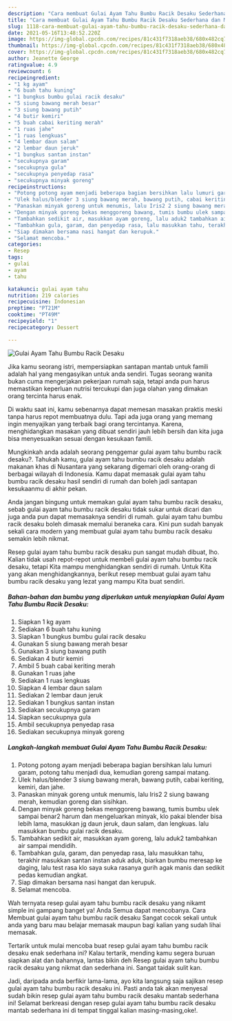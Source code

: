 ```yaml
---
description: "Cara membuat Gulai Ayam Tahu Bumbu Racik Desaku Sederhana dan Mudah Dibuat"
title: "Cara membuat Gulai Ayam Tahu Bumbu Racik Desaku Sederhana dan Mudah Dibuat"
slug: 1118-cara-membuat-gulai-ayam-tahu-bumbu-racik-desaku-sederhana-dan-mudah-dibuat
date: 2021-05-16T13:48:52.220Z
image: https://img-global.cpcdn.com/recipes/81c431f7318aeb38/680x482cq70/gulai-ayam-tahu-bumbu-racik-desaku-foto-resep-utama.jpg
thumbnail: https://img-global.cpcdn.com/recipes/81c431f7318aeb38/680x482cq70/gulai-ayam-tahu-bumbu-racik-desaku-foto-resep-utama.jpg
cover: https://img-global.cpcdn.com/recipes/81c431f7318aeb38/680x482cq70/gulai-ayam-tahu-bumbu-racik-desaku-foto-resep-utama.jpg
author: Jeanette George
ratingvalue: 4.9
reviewcount: 6
recipeingredient:
- "1 kg ayam"
- "6 buah tahu kuning"
- "1 bungkus bumbu gulai racik desaku"
- "5 siung bawang merah besar"
- "3 siung bawang putih"
- "4 butir kemiri"
- "5 buah cabai keriting merah"
- "1 ruas jahe"
- "1 ruas lengkuas"
- "4 lembar daun salam"
- "2 lembar daun jeruk"
- "1 bungkus santan instan"
- "secukupnya garam"
- "secukupnya gula"
- "secukupnya penyedap rasa"
- "secukupnya minyak goreng"
recipeinstructions:
- "Potong potong ayam menjadi beberapa bagian bersihkan lalu lumuri garam, potong tahu menjadi dua, kemudian goreng sampai matang."
- "Ulek halus/blender 3 siung bawang merah, bawang putih, cabai keriting, kemiri, dan jahe."
- "Panaskan minyak goreng untuk menumis, lalu Iris2 2 siung bawang merah, kemudian goreng dan sisihkan."
- "Dengan minyak goreng bekas menggoreng bawang, tumis bumbu ulek sampai benar2 harum dan mengeluarkan minyak, klo pakai blender bisa lebih lama, masukkan jg daun jeruk, daun salam, dan lengkuas. lalu masukkan bumbu gulai racik desaku."
- "Tambahkan sedikit air, masukkan ayam goreng, lalu aduk2 tambahkan air sampai mendidih."
- "Tambahkan gula, garam, dan penyedap rasa, lalu masukkan tahu, terakhir masukkan santan instan aduk aduk, biarkan bumbu meresap ke daging, lalu test rasa klo saya suka rasanya gurih agak manis dan sedikit pedas kemudian angkat."
- "Siap dimakan bersama nasi hangat dan kerupuk."
- "Selamat mencoba."
categories:
- Resep
tags:
- gulai
- ayam
- tahu

katakunci: gulai ayam tahu 
nutrition: 219 calories
recipecuisine: Indonesian
preptime: "PT21M"
cooktime: "PT49M"
recipeyield: "1"
recipecategory: Dessert

---
```



![Gulai Ayam Tahu Bumbu Racik Desaku](https://img-global.cpcdn.com/recipes/81c431f7318aeb38/680x482cq70/gulai-ayam-tahu-bumbu-racik-desaku-foto-resep-utama.jpg)

Jika kamu seorang istri, mempersiapkan santapan mantab untuk famili adalah hal yang mengasyikan untuk anda sendiri. Tugas seorang  wanita bukan cuma mengerjakan pekerjaan rumah saja, tetapi anda pun harus memastikan keperluan nutrisi tercukupi dan juga olahan yang dimakan orang tercinta harus enak.

Di waktu  saat ini, kamu sebenarnya dapat memesan masakan praktis meski tanpa harus repot membuatnya dulu. Tapi ada juga orang yang memang ingin menyajikan yang terbaik bagi orang tercintanya. Karena, menghidangkan masakan yang dibuat sendiri jauh lebih bersih dan kita juga bisa menyesuaikan sesuai dengan kesukaan famili. 



Mungkinkah anda adalah seorang penggemar gulai ayam tahu bumbu racik desaku?. Tahukah kamu, gulai ayam tahu bumbu racik desaku adalah makanan khas di Nusantara yang sekarang digemari oleh orang-orang di berbagai wilayah di Indonesia. Kamu dapat memasak gulai ayam tahu bumbu racik desaku hasil sendiri di rumah dan boleh jadi santapan kesukaanmu di akhir pekan.

Anda jangan bingung untuk memakan gulai ayam tahu bumbu racik desaku, sebab gulai ayam tahu bumbu racik desaku tidak sukar untuk dicari dan juga anda pun dapat memasaknya sendiri di rumah. gulai ayam tahu bumbu racik desaku boleh dimasak memalui beraneka cara. Kini pun sudah banyak sekali cara modern yang membuat gulai ayam tahu bumbu racik desaku semakin lebih nikmat.

Resep gulai ayam tahu bumbu racik desaku pun sangat mudah dibuat, lho. Kalian tidak usah repot-repot untuk membeli gulai ayam tahu bumbu racik desaku, tetapi Kita mampu menghidangkan sendiri di rumah. Untuk Kita yang akan menghidangkannya, berikut resep membuat gulai ayam tahu bumbu racik desaku yang lezat yang mampu Kita buat sendiri.

<!--inarticleads1-->

##### Bahan-bahan dan bumbu yang diperlukan untuk menyiapkan Gulai Ayam Tahu Bumbu Racik Desaku:

1. Siapkan 1 kg ayam
1. Sediakan 6 buah tahu kuning
1. Siapkan 1 bungkus bumbu gulai racik desaku
1. Gunakan 5 siung bawang merah besar
1. Gunakan 3 siung bawang putih
1. Sediakan 4 butir kemiri
1. Ambil 5 buah cabai keriting merah
1. Gunakan 1 ruas jahe
1. Sediakan 1 ruas lengkuas
1. Siapkan 4 lembar daun salam
1. Sediakan 2 lembar daun jeruk
1. Sediakan 1 bungkus santan instan
1. Sediakan secukupnya garam
1. Siapkan secukupnya gula
1. Ambil secukupnya penyedap rasa
1. Sediakan secukupnya minyak goreng




<!--inarticleads2-->

##### Langkah-langkah membuat Gulai Ayam Tahu Bumbu Racik Desaku:

1. Potong potong ayam menjadi beberapa bagian bersihkan lalu lumuri garam, potong tahu menjadi dua, kemudian goreng sampai matang.
1. Ulek halus/blender 3 siung bawang merah, bawang putih, cabai keriting, kemiri, dan jahe.
1. Panaskan minyak goreng untuk menumis, lalu Iris2 2 siung bawang merah, kemudian goreng dan sisihkan.
1. Dengan minyak goreng bekas menggoreng bawang, tumis bumbu ulek sampai benar2 harum dan mengeluarkan minyak, klo pakai blender bisa lebih lama, masukkan jg daun jeruk, daun salam, dan lengkuas. lalu masukkan bumbu gulai racik desaku.
1. Tambahkan sedikit air, masukkan ayam goreng, lalu aduk2 tambahkan air sampai mendidih.
1. Tambahkan gula, garam, dan penyedap rasa, lalu masukkan tahu, terakhir masukkan santan instan aduk aduk, biarkan bumbu meresap ke daging, lalu test rasa klo saya suka rasanya gurih agak manis dan sedikit pedas kemudian angkat.
1. Siap dimakan bersama nasi hangat dan kerupuk.
1. Selamat mencoba.




Wah ternyata resep gulai ayam tahu bumbu racik desaku yang nikamt simple ini gampang banget ya! Anda Semua dapat mencobanya. Cara Membuat gulai ayam tahu bumbu racik desaku Sangat cocok sekali untuk anda yang baru mau belajar memasak maupun bagi kalian yang sudah lihai memasak.

Tertarik untuk mulai mencoba buat resep gulai ayam tahu bumbu racik desaku enak sederhana ini? Kalau tertarik, mending kamu segera buruan siapkan alat dan bahannya, lantas bikin deh Resep gulai ayam tahu bumbu racik desaku yang nikmat dan sederhana ini. Sangat taidak sulit kan. 

Jadi, daripada anda berfikir lama-lama, ayo kita langsung saja sajikan resep gulai ayam tahu bumbu racik desaku ini. Pasti anda tak akan menyesal sudah bikin resep gulai ayam tahu bumbu racik desaku mantab sederhana ini! Selamat berkreasi dengan resep gulai ayam tahu bumbu racik desaku mantab sederhana ini di tempat tinggal kalian masing-masing,oke!.

